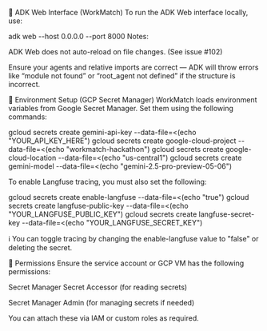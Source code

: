 🧪 ADK Web Interface (WorkMatch)
To run the ADK Web interface locally, use:

adk web --host 0.0.0.0 --port 8000
Notes:

ADK Web does not auto-reload on file changes. (See issue #102)

Ensure your agents and relative imports are correct — ADK will throw errors like “module not found” or “root_agent not defined” if the structure is incorrect.

🔐 Environment Setup (GCP Secret Manager)
WorkMatch loads environment variables from Google Secret Manager. Set them using the following commands:

gcloud secrets create gemini-api-key --data-file=<(echo "YOUR_API_KEY_HERE")
gcloud secrets create google-cloud-project --data-file=<(echo "workmatch-hackathon")
gcloud secrets create google-cloud-location --data-file=<(echo "us-central1")
gcloud secrets create gemini-model --data-file=<(echo "gemini-2.5-pro-preview-05-06")

To enable Langfuse tracing, you must also set the following:

gcloud secrets create enable-langfuse --data-file=<(echo "true")
gcloud secrets create langfuse-public-key --data-file=<(echo "YOUR_LANGFUSE_PUBLIC_KEY")
gcloud secrets create langfuse-secret-key --data-file=<(echo "YOUR_LANGFUSE_SECRET_KEY")

ℹ️ You can toggle tracing by changing the enable-langfuse value to "false" or deleting the secret.

👤 Permissions
Ensure the service account or GCP VM has the following permissions:

Secret Manager Secret Accessor (for reading secrets)

Secret Manager Admin (for managing secrets if needed)

You can attach these via IAM or custom roles as required.


